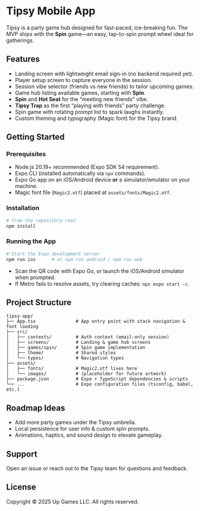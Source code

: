 # Tipsy Mobile App

Tipsy is a party game hub designed for fast-paced, ice-breaking fun. The MVP ships with the **Spin** game—an easy, tap-to-spin prompt wheel ideal for gatherings.

## Features
- Landing screen with lightweight email sign-in (no backend required yet).
- Player setup screen to capture everyone in the session.
- Session vibe selector (friends vs new friends) to tailor upcoming games.
- Game hub listing available games, starting with **Spin**.
- **Spin** and **Hot Seat** for the “meeting new friends” vibe.
- **Tipsy Trap** as the first “playing with friends” party challenge.
- Spin game with rotating prompt list to spark laughs instantly.
- Custom theming and typography (Magic font) for the Tipsy brand.

## Getting Started

### Prerequisites
- Node.js 20.19+ recommended (Expo SDK 54 requirement).
- Expo CLI (installed automatically via `npx` commands).
- Expo Go app on an iOS/Android device **or** a simulator/emulator on your machine.
- Magic font file (`Magic2.otf`) placed at `assets/fonts/Magic2.otf`.

### Installation
```bash
# from the repository root
npm install
```

### Running the App
```bash
# Start the Expo development server
npm run ios      # or npm run android / npm run web
```
- Scan the QR code with Expo Go, or launch the iOS/Android simulator when prompted.
- If Metro fails to resolve assets, try clearing caches: `npx expo start -c`.

## Project Structure
```
tipsy-app/
├── App.tsx               # App entry point with stack navigation & font loading
├── src/
│   ├── contexts/         # Auth context (email-only session)
│   ├── screens/          # Landing & game hub screens
│   ├── games/spin/       # Spin game implementation
│   ├── theme/            # Shared styles
│   └── types/            # Navigation types
├── assets/
│   ├── fonts/            # Magic2.otf lives here
│   └── images/           # (placeholder for future artwork)
├── package.json          # Expo + TypeScript dependencies & scripts
└── ...                   # Expo configuration files (tsconfig, babel, etc.)
```

## Roadmap Ideas
- Add more party games under the Tipsy umbrella.
- Local persistence for user info & custom spin prompts.
- Animations, haptics, and sound design to elevate gameplay.

## Support
Open an issue or reach out to the Tipsy team for questions and feedback.

## License
Copyright © 2025 Up Games LLC. All rights reserved.
